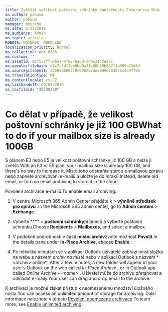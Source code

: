 ```yaml
---
title: Zvětšit velikost poštovní schránky společnosti Enterprise SKUs
ms.author: pebaum
author: pebaum
manager: mnirkhe
ms.date: 3/27/2018
ms.audience: Admin
ms.topic: article
ROBOTS: NOINDEX, NOFOLLOW
localization_priority: Normal
ms.collection: Adm_O365
ms.custom: ''
ms.assetid: e57572ff-0ba7-4782-ba5d-cdac3142ea71
ms.openlocfilehash: c7c7c3d17bb0be0a31c80b39b587f1e085a12d84
ms.sourcegitcommit: a256e8680379c006287ae30996763051c4d9ff85
ms.translationtype: MT
ms.contentlocale: cs-CZ
ms.lasthandoff: 09/04/2019
ms.locfileid: "36739270"
---
```

# <a name="what-to-do-if-your-mailbox-size-is-already-100gb"></a><span data-ttu-id="9709d-102">Co dělat v případě, že velikost poštovní schránky je již 100 GB</span><span class="sxs-lookup"><span data-stu-id="9709d-102">What to do if your mailbox size is already 100GB</span></span>

<span data-ttu-id="9709d-103">S plánem E3 nebo E5 je velikost poštovní schránky již 100 GB a nelze ji zvětšit.</span><span class="sxs-lookup"><span data-stu-id="9709d-103">With an E3 or E5 plan, your mailbox size is already 100 GB, and there's no way to increase it.</span></span> <span data-ttu-id="9709d-104">Místo toho odstraňte starou e-mailovou zprávu nebo zapněte archivování e-mailů a uložte je do mraků.</span><span class="sxs-lookup"><span data-stu-id="9709d-104">Instead, delete old email, or turn on email archiving to store it in the cloud.</span></span> 
  
<span data-ttu-id="9709d-105">Povolení archivace e-mailů:</span><span class="sxs-lookup"><span data-stu-id="9709d-105">To enable email archiving:</span></span>
  
1. <span data-ttu-id="9709d-106">V centru Microsoft 365 Admin Center přejděte k \> **výměně** **středisek pro správu** .</span><span class="sxs-lookup"><span data-stu-id="9709d-106">In the Microsoft 365 admin center, go to **Admin centers** \> **Exchange**.</span></span> 
    
2. <span data-ttu-id="9709d-107">Vyberte \*\*\*\* \> **poštovní schránky**příjemců a vyberte poštovní schránku.</span><span class="sxs-lookup"><span data-stu-id="9709d-107">Choose **Recipients** \> **Mailboxes**, and select a mailbox.</span></span> 
    
3. <span data-ttu-id="9709d-108">V podokně podrobností v části **místní archiv**zvolte možnost **Povolit**.</span><span class="sxs-lookup"><span data-stu-id="9709d-108">In the details pane under **In-Place Archive**, choose **Enable**.</span></span> 
    
4. <span data-ttu-id="9709d-109">Po několika minutách se v aplikaci Outlook uživatele zobrazí nová složka na webu s názvem *archiv na místě* nebo v aplikaci Outlook s názvem \* \<archiv\> online\* .</span><span class="sxs-lookup"><span data-stu-id="9709d-109">After a few minutes, a new folder will appear in your user's Outlook on the web called  *In-Place Archive*  , or in Outlook app called  *Online Archive - \<name\>*  .</span></span> <span data-ttu-id="9709d-110">Uživatel může do archivu přetahovat a odkládat e-maily.</span><span class="sxs-lookup"><span data-stu-id="9709d-110">Your user can drag and drop email to the archive.</span></span> 
    
<span data-ttu-id="9709d-111">K archivaci je možné získat přístup k neomezenému množství úložného místa.</span><span class="sxs-lookup"><span data-stu-id="9709d-111">You can access an unlimited amount of storage for archiving.</span></span> <span data-ttu-id="9709d-112">Další informace naleznete v tématu [Povolení neomezené archivace](https://docs.microsoft.com/office365/securitycompliance/enable-unlimited-archiving).</span><span class="sxs-lookup"><span data-stu-id="9709d-112">To learn more, see [Enable unlimited archiving](https://docs.microsoft.com/office365/securitycompliance/enable-unlimited-archiving).</span></span>
  

